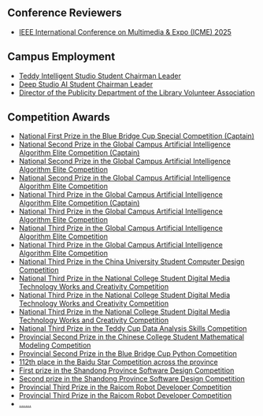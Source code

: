 ## Conference Reviewers

<ul style="margin:0 0 5px;">
  <li><a href="http://cvpr2023.thecvf.com/"><autocolor>IEEE International Conference on Multimedia & Expo (ICME) 2025</autocolor></a></li>
</ul>

## Campus Employment

<ul style="margin:0 0 5px;">
  <li><a href="https://zaozzz.github.io/"><autocolor>Teddy Intelligent Studio Student Chairman Leader</autocolor></a></li>
  <li><a href="https://zaozzz.github.io/"><autocolor>Deep Studio AI Student Chairman Leader</autocolor></a></li>
  <li><a href="https://zaozzz.github.io/"><autocolor>Director of the Publicity Department of the Library Volunteer Association</autocolor></a></li>
</ul>

## Competition Awards

<ul style="margin:0 0 20px;">
  <li><a href="https://zaozzz.github.io/"><autocolor>National First Prize in the Blue Bridge Cup Special Competition (Captain)</autocolor></a></li>
  <li><a href="https://zaozzz.github.io/"><autocolor>National Second Prize in the Global Campus Artificial Intelligence Algorithm Elite Competition (Captain)</autocolor></a></li>
  <li><a href="https://zaozzz.github.io/"><autocolor>National Second Prize in the Global Campus Artificial Intelligence Algorithm Elite Competition</autocolor></a></li>
  <li><a href="https://zaozzz.github.io/"><autocolor>National Second Prize in the Global Campus Artificial Intelligence Algorithm Elite Competition</autocolor></a></li>
  <li><a href="https://zaozzz.github.io/"><autocolor>National Third Prize in the Global Campus Artificial Intelligence Algorithm Elite Competition (Captain)</autocolor></a></li>
  <li><a href="https://zaozzz.github.io/"><autocolor>National Third Prize in the Global Campus Artificial Intelligence Algorithm Elite Competition</autocolor></a></li>
  <li><a href="https://zaozzz.github.io/"><autocolor>National Third Prize in the Global Campus Artificial Intelligence Algorithm Elite Competition</autocolor></a></li>
  <li><a href="https://zaozzz.github.io/"><autocolor>National Third Prize in the Global Campus Artificial Intelligence Algorithm Elite Competition</autocolor></a></li>
  <li><a href="hhttps://zaozzz.github.io/"><autocolor>National Third Prize in the China University Student Computer Design Competition</autocolor></a></li>
  <li><a href="https://zaozzz.github.io/"><autocolor>National Third Prize in the National College Student Digital Media Technology Works and Creativity Competition</autocolor></a></li>
  <li><a href="https://zaozzz.github.io/"><autocolor>National Third Prize in the National College Student Digital Media Technology Works and Creativity Competition</autocolor></a></li>
  <li><a href="https://zaozzz.github.io/"><autocolor>National Third Prize in the National College Student Digital Media Technology Works and Creativity Competition</autocolor></a></li>
  <li><a href="https://zaozzz.github.io/"><autocolor>National Third Prize in the Teddy Cup Data Analysis Skills Competition</autocolor></a></li>
  <li><a href="https://zaozzz.github.io/"><autocolor>Provincial Second Prize in the Chinese College Student Mathematical Modeling Competition</autocolor></a></li>
  <li><a href="https://zaozzz.github.io/"><autocolor>Provincial Second Prize in the Blue Bridge Cup Python Competition</autocolor></a></li>
  <li><a href="https://zaozzz.github.io/"><autocolor>112th place in the Baidu Star Competition across the province</autocolor></a></li>
  <li><a href="https://zaozzz.github.io/"><autocolor>First prize in the Shandong Province Software Design Competition</autocolor></a></li>
  <li><a href="https://zaozzz.github.io/"><autocolor>Second prize in the Shandong Province Software Design Competition</autocolor></a></li>
  <li><a href="https://zaozzz.github.io/"><autocolor>Provincial Third Prize in the Raicom Robot Developer Competition</autocolor></a></li>
  <li><a href="https://zaozzz.github.io/"><autocolor>Provincial Third Prize in the Raicom Robot Developer Competition</autocolor></a></li>
  <li><a href="https://zaozzz.github.io/"><autocolor>......</autocolor></a></li>
</ul>

